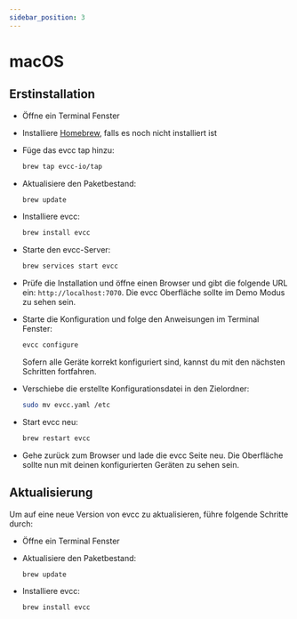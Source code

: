 ```yaml
---
sidebar_position: 3
---
```


# macOS

## Erstinstallation

- Öffne ein Terminal Fenster
- Installiere [Homebrew](https://brew.sh), falls es noch nicht installiert ist
- Füge das evcc tap hinzu:

  ```sh
  brew tap evcc-io/tap
  ```

- Aktualisiere den Paketbestand:

  ```sh
  brew update
  ```

- Installiere evcc:

  ```sh
  brew install evcc
  ```

- Starte den evcc-Server:

  ```sh
  brew services start evcc
  ```

- Prüfe die Installation und öffne einen Browser und gibt die folgende URL ein: `http://localhost:7070`. Die evcc Oberfläche sollte im Demo Modus zu sehen sein.
- Starte die Konfiguration und folge den Anweisungen im Terminal Fenster:

  ```sh
  evcc configure
  ```

  Sofern alle Geräte korrekt konfiguriert sind, kannst du mit den nächsten Schritten fortfahren.
- Verschiebe die erstellte Konfigurationsdatei in den Zielordner:

  ```sh
  sudo mv evcc.yaml /etc
  ```

- Start evcc neu:

  ```sh
  brew restart evcc
  ```

- Gehe zurück zum Browser und lade die evcc Seite neu. Die Oberfläche sollte nun mit deinen konfigurierten Geräten zu sehen sein.

## Aktualisierung

Um auf eine neue Version von evcc zu aktualisieren, führe folgende Schritte durch:

- Öffne ein Terminal Fenster
- Aktualisiere den Paketbestand:

  ```sh
  brew update
  ```

- Installiere evcc:

  ```sh
  brew install evcc
  ```
